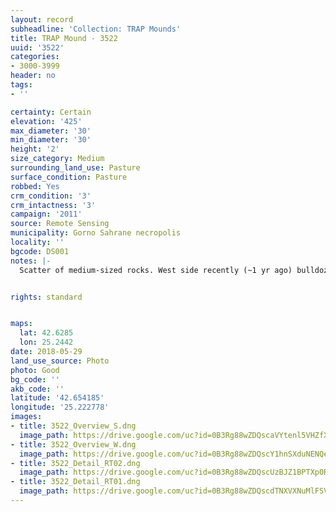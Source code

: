 ```yaml
---
layout: record
subheadline: 'Collection: TRAP Mounds'
title: TRAP Mound - 3522
uuid: '3522'
categories:
- 3000-3999
header: no
tags:
- ''

certainty: Certain
elevation: '425'
max_diameter: '30'
min_diameter: '30'
height: '2'
size_category: Medium
surrounding_land_use: Pasture
surface_condition: Pasture
robbed: Yes
crm_condition: '3'
crm_intactness: '3'
campaign: '2011'
source: Remote Sensing
municipality: Gorno Sahrane necropolis
locality: ''
bgcode: DS001
notes: |-
  Scatter of medium-sized rocks. West side recently (~1 yr ago) bulldozed. Large hole filled with rubbish on N side and some old robbers' trench's. Urgent conservation recommended.


rights: standard


maps:
  lat: 42.6285
  lon: 25.2442
date: 2018-05-29
land_use_source: Photo
photo: Good
bg_code: ''
akb_code: ''
latitude: '42.654185'
longitude: '25.222778'
images:
- title: 3522_Overview_S.dng
  image_path: https://drive.google.com/uc?id=0B3Rg88wZDQscaVYtenl5VHZfXzg
- title: 3522_Overview_W.dng
  image_path: https://drive.google.com/uc?id=0B3Rg88wZDQscY1hnSXduNENQeFU
- title: 3522_Detail_RT02.dng
  image_path: https://drive.google.com/uc?id=0B3Rg88wZDQscUzBJZ1BPTXp0RU0
- title: 3522_Detail_RT01.dng
  image_path: https://drive.google.com/uc?id=0B3Rg88wZDQscdTNXVXNuMlFSVm8
---
```

